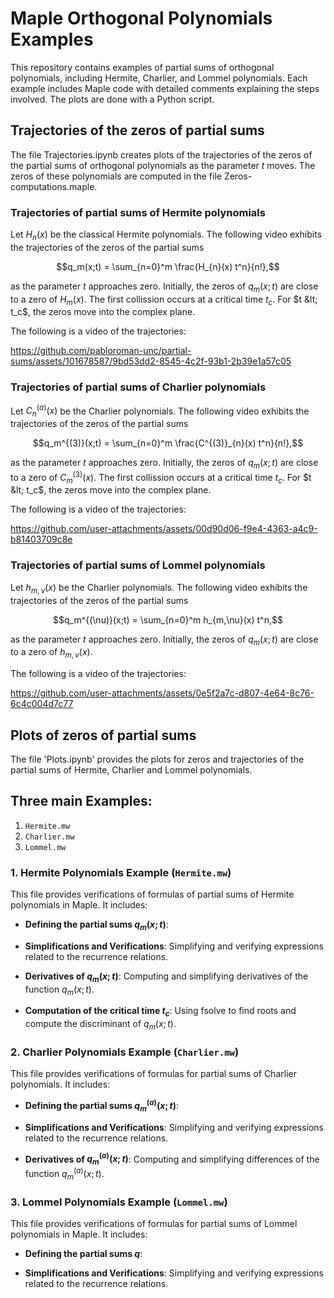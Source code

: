 # Maple Orthogonal Polynomials Examples

This repository contains examples of partial sums of orthogonal polynomials, including Hermite, Charlier, and Lommel polynomials. Each example includes Maple code with detailed comments explaining the steps involved. The plots are done with a Python script.

## Trajectories of the zeros of partial sums
The file Trajectories.ipynb creates plots of the trajectories of the zeros of the partial sums of orthogonal polynomials as the parameter $t$ moves. The zeros of these polynomials are computed in the file Zeros-computations.maple. 

### Trajectories of partial sums of Hermite polynomials
Let $H_n(x)$ be the classical Hermite polynomials. The following video exhibits the trajectories of the zeros of the partial sums

$$q_m(x;t) = \sum_{n=0}^m \frac{H_{n}(x) t^n}{n!},$$

as the parameter $t$ approaches zero. Initially, the zeros of $q_m(x;t)$ are close to a zero of $H_m(x)$. The first
collission occurs at a critical time $t_c$. For $t &lt; t_c$, the zeros move into the complex plane.

The following is a video of the trajectories:

https://github.com/pabloroman-unc/partial-sums/assets/101678587/9bd53dd2-8545-4c2f-93b1-2b39e1a57c05

### Trajectories of partial sums of Charlier polynomials
Let $C_n^{(a)}(x)$ be the Charlier polynomials. The following video exhibits the trajectories of the zeros of the partial sums

$$q_m^{(3)}(x;t) = \sum_{n=0}^m \frac{C^{(3)}_{n}(x) t^n}{n!},$$

as the parameter $t$ approaches zero. Initially, the zeros of $q_m(x;t)$ are close to a zero of $C^{(3)}_m(x)$. The first
collission occurs at a critical time $t_c$. For $t &lt; t_c$, the zeros move into the complex plane.

The following is a video of the trajectories:

https://github.com/user-attachments/assets/00d90d06-f9e4-4363-a4c9-b81403709c8e


### Trajectories of partial sums of Lommel polynomials
Let $h_{m,\nu}(x)$ be the Charlier polynomials. The following video exhibits the trajectories of the zeros of the partial sums

$$q_m^{(\nu)}(x;t) = \sum_{n=0}^m h_{m,\nu}(x) t^n,$$

as the parameter $t$ approaches zero. Initially, the zeros of $q_m(x;t)$ are close to a zero of $h_{m,\nu}(x)$.

The following is a video of the trajectories:

https://github.com/user-attachments/assets/0e5f2a7c-d807-4e64-8c76-6c4c004d7c77

## Plots of zeros of partial sums

The file 'Plots.ipynb' provides the plots for zeros and trajectories of the partial sums of Hermite, Charlier and Lommel polynomials.

## Three main Examples:

1. `Hermite.mw`
2. `Charlier.mw`
3. `Lommel.mw`

### 1. Hermite Polynomials Example (`Hermite.mw`)

This file provides verifications of formulas of partial sums of Hermite polynomials in Maple. It includes:

- **Defining the partial sums $q_m(x;t)$**:

- **Simplifications and Verifications**: Simplifying and verifying expressions related to the recurrence relations.

- **Derivatives of $q_m(x;t)$**: Computing and simplifying derivatives of the function $q_m(x;t)$.

- **Computation of the critical time $t_c$**: Using fsolve to find roots and compute the discriminant of $q_m(x;t)$.

### 2. Charlier Polynomials Example (`Charlier.mw`)

This file provides verifications of formulas for partial sums of Charlier polynomials. It includes:

- **Defining the partial sums $q^{(a)}_m(x;t)$**:

- **Simplifications and Verifications**: Simplifying and verifying expressions related to the recurrence relations.

- **Derivatives of $q^{(a)}_m(x;t)$**: Computing and simplifying differences of the function $q^{(a)}_m(x;t)$.

### 3. Lommel Polynomials Example (`Lommel.mw`)

This file provides verifications of formulas for partial sums of Lommel polynomials in Maple. It includes:

- **Defining the partial sums $q$**:

- **Simplifications and Verifications**: Simplifying and verifying expressions related to the recurrence relations.



